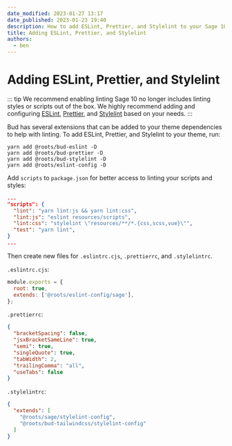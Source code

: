 ```yaml
---
date_modified: 2023-01-27 13:17
date_published: 2023-01-23 19:40
description: How to add ESLint, Prettier, and Stylelint to your Sage 10 theme.
title: Adding ESLint, Prettier, and Stylelint
authors:
  - ben
---
```


# Adding ESLint, Prettier, and Stylelint

::: tip We recommend enabling linting
Sage 10 no longer includes linting styles or scripts out of the box. We highly recommend adding and configuring [ESLint](https://eslint.org/), [Prettier](https://prettier.io/), and [Stylelint](https://stylelint.io/) based on your needs.
:::

Bud has several extensions that can be added to your theme dependencies to help with linting. To add ESLint, Prettier, and Stylelint to your theme, run:

```
yarn add @roots/bud-eslint -D
yarn add @roots/bud-prettier -D 
yarn add @roots/bud-stylelint -D
yarn add @roots/eslint-config -D
```

Add `scripts` to `package.json` for better access to linting your scripts and styles:

```json
...
"scripts": {
  "lint": "yarn lint:js && yarn lint:css",
  "lint:js": "eslint resources/scripts",
  "lint:css": "stylelint \"resources/**/*.{css,scss,vue}\"",
  "test": "yarn lint",
}
...
```

Then create new files for `.eslintrc.cjs`, `.prettierrc`, and `.stylelintrc`.

`.eslintrc.cjs`:

```javascript
module.exports = {
  root: true,
  extends: ['@roots/eslint-config/sage'],
};
```

`.prettierrc`:

```json
{
  "bracketSpacing": false,
  "jsxBracketSameLine": true,
  "semi": true,
  "singleQuote": true,
  "tabWidth": 2,
  "trailingComma": "all",
  "useTabs": false
}
```

`.stylelintrc`:

```json
{
  "extends": [
    "@roots/sage/stylelint-config",
    "@roots/bud-tailwindcss/stylelint-config"
  ]
}
```

